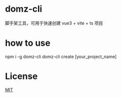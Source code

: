 # domz-cli
脚手架工具，可用于快速创建 vue3 + vite + ts 项目

# how to use
npm i -g domz-cli
domz-cli create [your_project_name]


# License
[MIT](https://github.com/dom-zzq/domz-cli/blob/main/LICENSE)